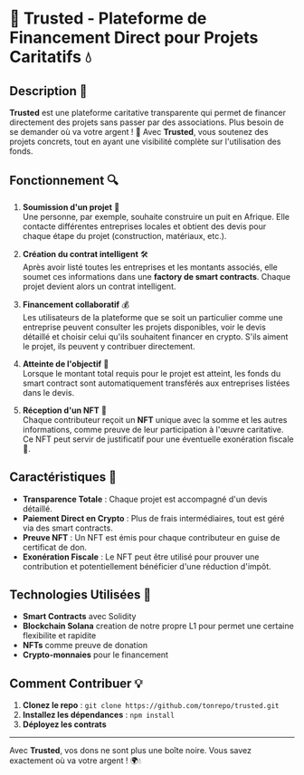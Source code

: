 # 🤝 Trusted - Plateforme de Financement Direct pour Projets Caritatifs 💧

## Description 🌟

**Trusted** est une plateforme caritative transparente qui permet de financer directement des projets sans passer par des associations. Plus besoin de se demander où va votre argent ! 🎯 Avec **Trusted**, vous soutenez des projets concrets, tout en ayant une visibilité complète sur l'utilisation des fonds.

## Fonctionnement 🔍

1. **Soumission d'un projet** 📝  
   Une personne, par exemple, souhaite construire un puit en Afrique. Elle contacte différentes entreprises locales et obtient des devis pour chaque étape du projet (construction, matériaux, etc.).

3. **Création du contrat intelligent** 🛠️  
   Après avoir listé toutes les entreprises et les montants associés, elle soumet ces informations dans une **factory de smart contracts**. Chaque projet devient alors un contrat intelligent.

4. **Financement collaboratif** 💰  
   Les utilisateurs de la plateforme que se soit un particulier comme une entreprise peuvent consulter les projets disponibles, voir le devis détaillé et choisir celui qu'ils souhaitent financer en crypto. S'ils aiment le projet, ils peuvent y contribuer directement.

5. **Atteinte de l'objectif** 🎯  
   Lorsque le montant total requis pour le projet est atteint, les fonds du smart contract sont automatiquement transférés aux entreprises listées dans le devis.

6. **Réception d'un NFT** 🎁  
   Chaque contributeur reçoit un **NFT** unique avec la somme et les autres informations, comme preuve de leur participation à l'œuvre caritative. Ce NFT peut servir de justificatif pour une éventuelle exonération fiscale 🏦.

## Caractéristiques 🌟

- **Transparence Totale** : Chaque projet est accompagné d'un devis détaillé.
- **Paiement Direct en Crypto** : Plus de frais intermédiaires, tout est géré via des smart contracts.
- **Preuve NFT** : Un NFT est émis pour chaque contributeur en guise de certificat de don.
- **Exonération Fiscale** : Le NFT peut être utilisé pour prouver une contribution et potentiellement bénéficier d'une réduction d'impôt.

## Technologies Utilisées 🚀

- **Smart Contracts** avec Solidity
- **Blockchain Solana** creation de notre propre L1 pour permet une certaine flexibilite et rapidite
- **NFTs** comme preuve de donation
- **Crypto-monnaies** pour le financement

## Comment Contribuer 💡

1. **Clonez le repo** : `git clone https://github.com/tonrepo/trusted.git`
2. **Installez les dépendances** : `npm install`
3. **Déployez les contrats**

---

Avec **Trusted**, vos dons ne sont plus une boîte noire. Vous savez exactement où va votre argent ! 🌍💧
